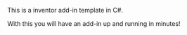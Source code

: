 This is a inventor add-in template in C#. 

With this you will have an add-in up and running in minutes!
